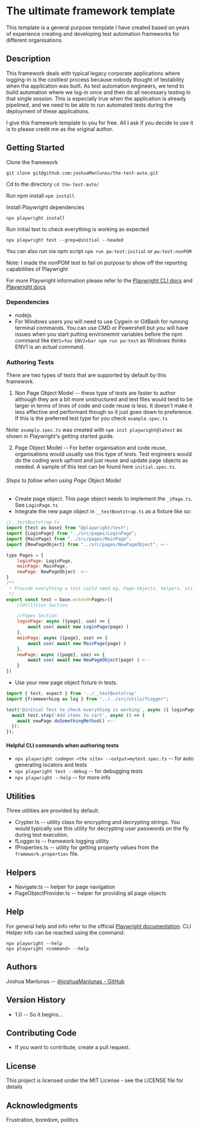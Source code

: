 # The ultimate framework template

This template is a general purpose template I have created based on years of experience creating and developing test
automation frameworks for different organisations.  

## Description

This framework deals with typical legacy corporate applications where logging-in is the costliest process because nobody 
thought of testability when tha application was built. As test automation engineers, we tend to build automation where we log-in once and then do all necessary 
testing in that single session. This is especially true when the application is already pipelined, and we need to be able to run automated 
tests during the deployment of these applications.

I give this framework template to you for free. All I ask if you decide to use it is to please credit me as the original author.

## Getting Started
Clone the framework
```
git clone git@github.com:joshuaManlunas/the-test-auto.git
```
Cd to the directory ``cd the-test-auto/``

Run npm install ``npm install``

Install Playwright dependencies 
```
npx playwright install
```
Run initial test to check everything is working as expected
```
npx playwright test --grep=@initial --headed
```
You can also run via npm script ``npm run pw:test:initial`` or ``pw:test:nonPOM``

Note: I made the nonPOM test to fail on purpose to show off the reporting capabilities of Playwright

For more Playwright information please refer to the [Playwright CLI docs](https://playwright.dev/docs/cli) and [Playwright docs](https://playwright.dev/)
### Dependencies

* nodejs
* For Windows users you will need to use Cygwin or GitBash for running terminal commands. You can use CMD or Powershell 
  but you will have issues when you start putting environemnt variables before the npm command like
  ``ENV1=foo ENV2=bar npm run pw:test`` as Windows thinks ENV1 is an actual command.  

### Authoring Tests
There are two types of tests that are supported by default by this framework.
1. Non Page Object Model -- these type of tests are faster to author although they are a bit more unstructured and test 
files would tend to be larger in terms of lines of code and code reuse is less. It doesn't make it less effective and performant though 
so it just goes down to preference. If this is the preferred test type for you check `example.spec.ts`

Note: `example.spec.ts` was created with `npm init playwright@latest` as shown in Playwright's getting started guide.

2. Page Object Model -- For better organisation and code reuse, organisations would usually use this type of tests.
Test engineers would do the coding work upfront and just reuse and update page objects as needed. 
A sample of this test can be found here `initial.spec.ts`. 

###### Steps to follow when using Page Object Model
* Create page object. This page object needs to implement the `_iPage.ts`. See `LoginPage.ts`
* Integrate the new page object in `__testBootstrap.ts` as a fixture like so: 
```javascript
//__testBootstrap.ts
import {test as base} from "@playwright/test";
import {LoginPage} from "../src/pages/LoginPage";
import {MainPage} from "../src/pages/MainPage";
import {NewPageObject} from "../src/pages/NewPageObject"; <--

type Pages = {
    loginPage: LoginPage,
    mainPage: MainPage,
    newPage: NewPageObject  <--
}
/**
 * Provide everything a test could need eg. Page-objects, helpers, utils etc. here as fixtures
 */
export const test = base.extend<Pages>({
    //Utilities Section

    //Pages Section
    loginPage: async ({page}, use) => {
        await use( await new LoginPage(page) )
    },
    mainPage: async ({page}, use) => {
        await use( await new MainPage(page) )
    },
    newPage: async ({page}, use) => {
        await use( await new NewPageObject(page) ) <--
    }
})
```
* Use your new page object fixture in tests.
```javascript
import { test, expect } from '../__testBootstrap'
import {frameworkLog as log } from "../../src/utils/fLogger";

test('@initial Test to check everything is working', async ({ loginPage, mainPage,  newPage}) => {
  await test.step('Add items to cart', async () => {
    await newPage.doSomethingMethod() <--
  });
});
```

#### Helpful CLI commands when authoring tests
* `npx playwright codegen <the site> --output=mytest.spec.ts` -- for auto generating locators and tests
* `npx playwright test --debug` -- for debugging tests 
* `npx playwright --help` -- for more info

## Utilities
Three utilities are provided by default.
* Crypter.ts -- utility class for encrypting and decrypting strings. You would typically use this utility for decrypting user passwords on the fly during test execution.
* fLogger.ts -- framework logging utility.
* fProperties.ts -- utility for getting property values from the `framework.properties` file.

## Helpers
* Navigate.ts -- helper for page navigation
* PageObjectProvider.ts -- helper for providing all page objects

## Help
For general help and info refer to the official [Playwright documentation](https://playwright.dev/).
CLI Helper info can be reached using the command:
```
npx playwright --help
npx playwright <command> --help
```

## Authors

Joshua Manlunas --
[@joshuaManlunas - GitHub](https://github.com/joshuaManlunas)

## Version History

* 1.0 -- So it begins...

## Contributing Code
* If you want to contribute, create a pull request. 

## License

This project is licensed under the MIT License - see the LICENSE file for details

## Acknowledgments

Frustration, boredom, politics